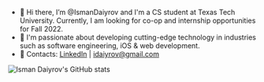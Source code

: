 - 👋 Hi there, I’m @IsmanDaiyrov and I'm a CS student at Texas Tech University. Currently, I am looking for co-op and internship opportunities for Fall 2022.
- 👀 I'm passionate about developing cutting-edge technology in industries such as software engineering, iOS & web development.
- 📩 Contacts: [LinkedIn](https://www.linkedin.com/in/idaiyrov/) | idaiyrov@gmail.com

![Isman Daiyrov's GitHub stats](https://github-readme-stats.vercel.app/api?username=IsmanDaiyrov&show_icons=true&&show_icons=true&theme=dark)


<!---
IsmanDaiyrov/IsmanDaiyrov is a ✨ special ✨ repository because its `README.md` (this file) appears on your GitHub profile.
You can click the Preview link to take a look at your changes.
--->
